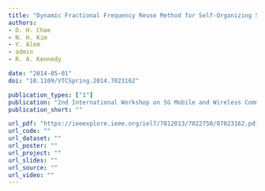 ```yaml
---
title: "Dynamic Fractional Frequency Reuse Method for Self‐Organizing Smallcell Network"
authors:
- D. H. Chae
- N. H. Kim
- Y. Alem
- admin
- R. A. Kennedy

date: "2014-05-01"
doi: "10.1109/VTCSpring.2014.7023162"

publication_types: ["1"]
publication: "2nd International Workshop on 5G Mobile and Wireless Communication System for 2020 and Beyond (MWC2020 ’14: VTC2014‐Spring Workshop), Seoul, South Korea"
publication_short: ""

url_pdf: "https://ieeexplore.ieee.org/iel7/7012013/7022750/07023162.pdf"
url_code: ""
url_dataset: ""
url_poster: ""
url_project: ""
url_slides: ""
url_source: ""
url_video: ""
---
```

